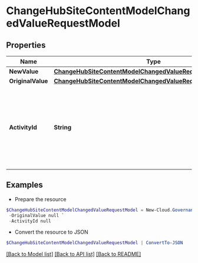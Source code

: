 # ChangeHubSiteContentModelChangedValueRequestModel
## Properties

Name | Type | Description | Notes
------------ | ------------- | ------------- | -------------
**NewValue** | [**ChangeHubSiteContentModelChangedValueRequestModelNewValue**](ChangeHubSiteContentModelChangedValueRequestModelNewValue.md) |  | [optional] 
**OriginalValue** | [**ChangeHubSiteContentModelChangedValueRequestModelNewValue**](ChangeHubSiteContentModelChangedValueRequestModelNewValue.md) |  | [optional] 
**ActivityId** | **String** | An unique identifier for the activity which can be used to find configuration in the dynamic service if it is assign by IT | [optional] 

## Examples

- Prepare the resource
```powershell
$ChangeHubSiteContentModelChangedValueRequestModel = New-Cloud.Governance.ClientChangeHubSiteContentModelChangedValueRequestModel  -NewValue null `
 -OriginalValue null `
 -ActivityId null
```

- Convert the resource to JSON
```powershell
$ChangeHubSiteContentModelChangedValueRequestModel | ConvertTo-JSON
```

[[Back to Model list]](../README.md#documentation-for-models) [[Back to API list]](../README.md#documentation-for-api-endpoints) [[Back to README]](../README.md)

